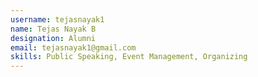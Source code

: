 ```yaml
---
username: tejasnayak1
name: Tejas Nayak B
designation: Alumni
email: tejasnayak1@gmail.com
skills: Public Speaking, Event Management, Organizing
---
```


